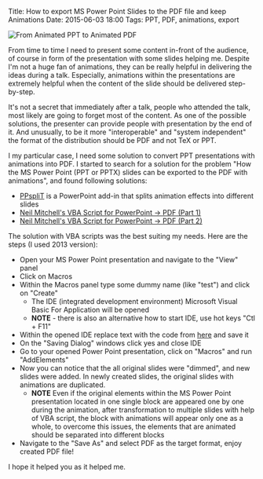 Title: How to export MS Power Point Slides to the PDF file and keep Animations
Date: 2015-06-03 18:00
Tags: PPT, PDF, animations, export

![From Animated PPT to Animated PDF]({filename}../images/random/PPT-to-PDFwith-Animations.png)

From time to time I need to present some content in-front of the audience, of course in form of the presentation with some slides helping me. Despite I'm not a huge fan of animations, they can be really helpful in delivering the ideas during a talk. Especially, animations within the presentations are extremely helpful when the content of the slide should be delivered step-by-step.

It's not a secret that immediately after a talk, people who attended the talk, most likely are going to forget most of the content. As one of the possible solutions, the presenter can provide people with presentation by the end of it. And unusually, to be it more "interoperable" and "system independent" the format of the distribution should be PDF and not TeX or PPT.

I my particular case, I need some solution to convert PPT presentations with animations into PDF. I started to search for a solution for the problem "How the MS Power Point (PPT or PPTX) slides can be exported to the PDF with animations", and found following solutions:

* [PPspliT](http://www.dia.uniroma3.it/~rimondin/downloads.php) is a PowerPoint add-in that splits animation effects into different slides
* [Neil Mitchell's VBA Script for PowerPoint -> PDF (Part 1)](http://neilmitchell.blogspot.de/2007/11/creating-pdf-from-powerpoint-with.html)
* [Neil Mitchell's VBA Script for PowerPoint -> PDF (Part 2)](http://neilmitchell.blogspot.de/2007/11/powerpoint-pdf-part-2.html)

The solution with VBA scripts was the best suiting my needs. Here are the steps (I used 2013 version):

* Open your MS Power Point presentation and navigate to the "View" panel
* Click on Macros
* Within the Macros panel type some dummy name (like "test") and click on "Create"
    - The IDE (integrated development environment) Microsoft Visual Basic For Application will be opened
	- **NOTE** - there is also an alternative how to start IDE, use hot keys "Ctl + F11"
* Within the opened IDE replace text with the code from [here](http://neilmitchell.blogspot.de/2007/11/creating-pdf-from-powerpoint-with.html) and save it
* On the "Saving Dialog" windows click yes and close IDE
* Go to your opened Power Point presentation, click on "Macros" and run "AddElements"
* Now you can notice that the all original slides were "dimmed", and new slides were added. In newly created slides, the original slides with animations are duplicated.
    - **NOTE** Even if the original elements within the MS Power Point presentation located in one single block are appeared one by one during the animation, after transformation to multiple slides with help of VBA script, the block with animations will appear only one as a whole, to overcome this issues, the elements that are animated should be separated into different blocks
* Navigate to the "Save As" and select PDF as the target format, enjoy created PDF file!

I hope it helped you as it helped me.
